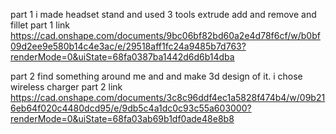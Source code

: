 part 1 i made headset stand and used 3 tools extrude add and remove and fillet 
part 1 link https://cad.onshape.com/documents/9bc06bf82bd60a2e4d78f6cf/w/b0bf09d2ee9e580b14c4e3ac/e/29518aff1fc24a9485b7d763?renderMode=0&uiState=68fa0387ba1442d6d6b14dba


part 2 find something around me and and make 3d design of it. i chose wireless charger
part 2 link https://cad.onshape.com/documents/3c8c96ddf4ec1a5828f474b4/w/09b216eb64f020c4480dcd95/e/9db5c4a1dc0c93c55a603000?renderMode=0&uiState=68fa03ab69b1df0ade48e8b8
